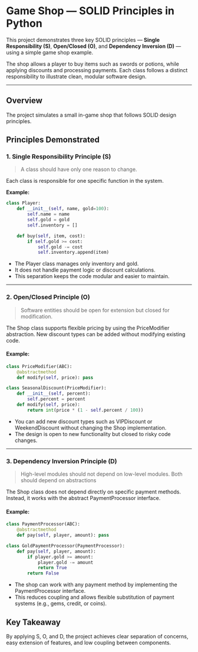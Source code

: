 # Game Shop — SOLID Principles in Python

This project demonstrates three key SOLID principles — **Single Responsibility (S)**, **Open/Closed (O)**, and **Dependency Inversion (D)** — using a simple game shop example.

The shop allows a player to buy items such as swords or potions, while applying discounts and processing payments. Each class follows a distinct responsibility to illustrate clean, modular software design.

---

## Overview

The project simulates a small in-game shop that follows SOLID design principles.

## Principles Demonstrated

### 1. Single Responsibility Principle (S)

> A class should have only one reason to change.

Each class is responsible for one specific function in the system.

**Example:**
```python
class Player:
    def __init__(self, name, gold=100):
        self.name = name
        self.gold = gold
        self.inventory = []

    def buy(self, item, cost):
        if self.gold >= cost:
            self.gold -= cost
            self.inventory.append(item)

```

- The Player class manages only inventory and gold.
- It does not handle payment logic or discount calculations.
- This separation keeps the code modular and easier to maintain.

---

### 2. Open/Closed Principle (O)
> Software entities should be open for extension but closed for modification.

The Shop class supports flexible pricing by using the PriceModifier abstraction.
New discount types can be added without modifying existing code.

#### Example:
```python
class PriceModifier(ABC):
    @abstractmethod
    def modify(self, price): pass

class SeasonalDiscount(PriceModifier):
    def __init__(self, percent):
        self.percent = percent
    def modify(self, price):
        return int(price * (1 - self.percent / 100))
```

- You can add new discount types such as VIPDiscount or WeekendDiscount without changing the Shop implementation.
- The design is open to new functionality but closed to risky code changes.

---

### 3. Dependency Inversion Principle (D)

> High-level modules should not depend on low-level modules. Both should depend on abstractions

The Shop class does not depend directly on specific payment methods.
Instead, it works with the abstract PaymentProcessor interface.

#### Example:

```python
class PaymentProcessor(ABC):
    @abstractmethod
    def pay(self, player, amount): pass

class GoldPaymentProcessor(PaymentProcessor):
    def pay(self, player, amount):
        if player.gold >= amount:
            player.gold -= amount
            return True
        return False
```

- The shop can work with any payment method by implementing the PaymentProcessor interface.
- This reduces coupling and allows flexible substitution of payment systems (e.g., gems, credit, or coins).

## Key Takeaway
By applying S, O, and D, the project achieves clear separation of concerns, easy extension of features, and low coupling between components.
